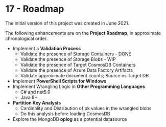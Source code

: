 # 17 - Roadmap

The initial version of this project was created in June 2021.

The following enhancements are on the **Project Roadmap**, in approximate
chronological order.

- Implement a **Validation Process**
  - Validate the presence of Storage Containers - DONE
  - Validate the presence of Storage Blobs - WIP
  - Validate the presence of Target CosmosDB Containers
  - Validate the presence of Azure Data Factory Artifacts
  - Validate approximate document counts; Source vs Target DB
- Implement **PowerShell Scripts for Windows**
- Implement Wrangling Logic in **Other Programming Languages**
  - C# and net5.0
  - Java 8+
- **Partition Key Analysis**
  - Cardinality and Distribution of pk values in the wrangled blobs
  - Do this analysis before loading CosmosDB
- Explore the MongoDB **oplog** as a potential datasource
